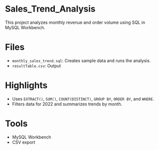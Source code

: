 # Sales_Trend_Analysis
This project analyzes monthly revenue and order volume using SQL in MySQL Workbench.

# Files
- `monthly_sales_trend.sql`: Creates sample data and runs the analysis.
- `resultTable.csv`: Output 

# Highlights
- Uses `EXTRACT()`, `SUM()`, `COUNT(DISTINCT)`, `GROUP BY`, `ORDER BY`, and `WHERE`.
- Filters data for 2022 and summarizes trends by month.

# Tools
- MySQL Workbench
- CSV export
